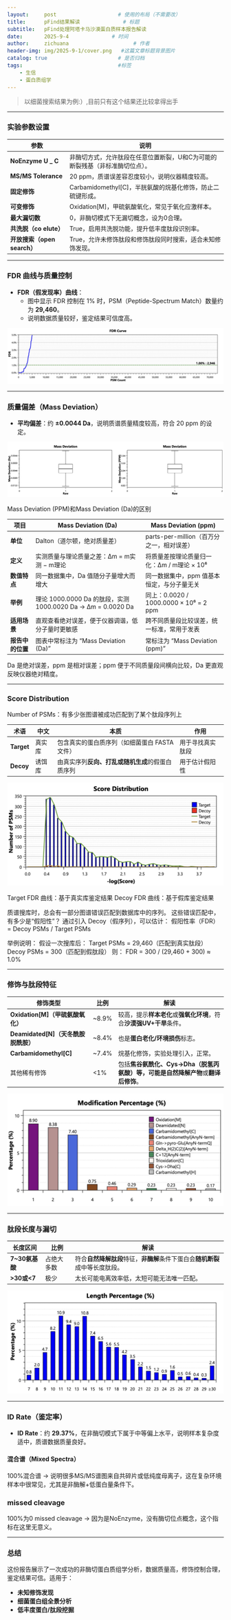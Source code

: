 ```yaml
---
layout:     post                    # 使用的布局（不需要改）
title:      pFind结果解读              # 标题 
subtitle:   pFind处理阿塔卡马沙漠蛋白质样本报告解读
date:       2025-9-4              # 时间
author:     zichuana                     # 作者
header-img: img/2025-9-1/cover.png   #这篇文章标题背景图片
catalog: true                       # 是否归档
tags:                               #标签
    - 生信
    - 蛋白质组学
---
```


> 以细菌搜索结果为例:）,目前只有这个结果还比较拿得出手  

---

### **实验参数设置**

| 参数 | 说明 |     
|------|------|  
| **NoEnzyme U _ C** | 非酶切方式，允许肽段在任意位置断裂，U和C为可能的断裂残基（非标准酶切位点）。 |  
| **MS/MS Tolerance** | 20 ppm，质谱误差容忍度较小，说明仪器精度较高。 |  
| **固定修饰** | Carbamidomethyl[C]，半胱氨酸的烷基化修饰，防止二硫键形成。 |  
| **可变修饰** | Oxidation[M]，甲硫氨酸氧化，常见于氧化应激样本。 |  
| **最大漏切数** | 0，非酶切模式下无漏切概念，设为0合理。 |  
| **共洗脱（co elute）** | True，启用共洗脱功能，提升低丰度肽段识别率。 |  
| **开放搜索（open search）** | True，允许未修饰肽段和修饰肽段同时搜索，适合未知修饰发现。 |  

---

### **FDR 曲线与质量控制**

- **FDR（假发现率）曲线**：
  - 图中显示 FDR 控制在 1% 时，PSM（Peptide-Spectrum Match）数量约为 **29,460**。  
  - 说明数据质量较好，鉴定结果可信度高。  

![image](/img/2025-9-4/a.jpg)

---

### **质量偏差（Mass Deviation）**
- **平均偏差**：约 **±0.0044 Da**，说明质谱质量精度较高，符合 20 ppm 的设定。  

![image](/img/2025-9-4/b.jpg)

Mass Deviation (PPM)和Mass Deviation (Da)的区别  

| 项目         | Mass Deviation (Da)                                  | Mass Deviation (ppm)                |  
| ---------- | ---------------------------------------------------- | ----------------------------------- |  
| **单位**     | Dalton（道尔顿，绝对质量差）                                    | parts-per-million（百万分之一，相对误差）       |  
| **定义**     | 实测质量与理论质量之差：Δm = m实测 − m理论                           | 将质量差按理论质量归一化：Δm / m理论 × 10⁶         |  
| **数值特点**   | 同一数据集中，Da 值随分子量增大而增大                                 | 同一数据集中，ppm 值基本恒定，与分子量无关             |  
| **举例**     | 理论 1000.0000 Da 的肽段，实测 1000.0020 Da → Δm = 0.0020 Da | 同上：0.0020 / 1000.0000 × 10⁶ = 2 ppm |  
| **适用场景**   | 直观查看绝对误差，便于仪器调谐，低分子量时更敏感                             | 跨不同质量段比较误差，统一标准，常用于发表               |  
| **报告中的位置** | 图表中常标注为 “Mass Deviation (Da)”                        | 常标注为 “Mass Deviation (ppm)”         |  

Da 是绝对误差，ppm 是相对误差；ppm 便于不同质量段间横向比较，Da 更直观反映仪器绝对精度。

---

### **Score Distribution**
Number of PSMs：有多少张图谱被成功匹配到了某个肽段序列上

| 术语         | 中文  | 本质                         | 作用       |  
| ---------- | --- | -------------------------- | -------- |  
| **Target** | 真实库 | 包含真实的蛋白质序列（如细菌蛋白 FASTA 文件） | 用于寻找真实肽段 |  
| **Decoy**  | 诱饵库 | 由真实序列**反向、打乱或随机生成**的假蛋白质序列 | 用于估计假阳性  |  

![image](/img/2025-9-4/c.jpg)

Target FDR 曲线：基于真实库鉴定结果
Decoy FDR 曲线：基于假库鉴定结果

质谱搜库时，总会有一部分图谱错误匹配到数据库中的序列。
这些错误匹配中，有多少是“假阳性”？
通过引入 Decoy（假序列），可以估计：
假阳性率（FDR） = Decoy PSMs / Target PSMs

举例说明：
假设一次搜库后：
Target PSMs = 29,460（匹配到真实肽段）
Decoy PSMs = 300（匹配到假肽段）
则：
FDR = 300 / (29,460 + 300) ≈ 1.0%

---

### **修饰与肽段特征**

| 修饰类型                        | 比例    | 解读                                                    |  
| --------------------------- | ----- | ----------------------------------------------------- |  
| **Oxidation\[M]（甲硫氨酸氧化）**   | ~8.9% | 较高，提示**样本老化**或**强氧化环境**，符合**沙漠强UV+干旱**条件。             |  
| **Deamidated\[N]（天冬酰胺脱酰胺）** | ~8.4% | 也是**蛋白老化/环境损伤**标志。                                    |  
| **Carbamidomethyl\[C]**     | ~7.4% | 烷基化修饰，实验处理引入，正常。                                      |  
| 其他稀有修饰                      | <1%   | 包括**焦谷氨酰化、Cys->Dha（脱氢丙氨酸）**等，可能是**自然降解产物**或**翻译后修饰**。 |  

![image](/img/2025-9-4/d.jpg)


---

### **肽段长度与漏切**

| 长度区间        | 比例    | 解读                                           |  
| ----------- | ----- | -------------------------------------------- |  
| **7~30氨基酸** | 占绝大多数 | 符合**自然降解肽段**特征，**非酶解**条件下蛋白会**随机断裂**成中等长度肽段。 |  
| **>30或<7**  | 极少    | 太长可能电离效率低，太短可能无法唯一匹配。                        |  

![image](/img/2025-9-4/e.jpg)

---

### **ID Rate（鉴定率）**
- **ID Rate**：约 **29.37%**，在非酶切模式下属于中等偏上水平，说明样本复杂度适中，质谱数据质量良好。

#### **混合谱（Mixed Spectra）**
100%混合谱 → 说明很多MS/MS谱图来自共碎片或低纯度母离子，这在复杂环境样本中很常见，尤其是非酶解+低蛋白量条件下。

### **missed cleavage**
100%为0 missed cleavage → 因为是NoEnzyme，没有酶切位点概念，这个指标在这里无意义。

---

### **总结**
这份报告展示了一次成功的非酶切蛋白质组学分析，数据质量高，修饰控制合理，鉴定结果可信。适用于：
- **未知修饰发现**
- **细菌蛋白组全景分析**
- **低丰度蛋白/肽段挖掘**


